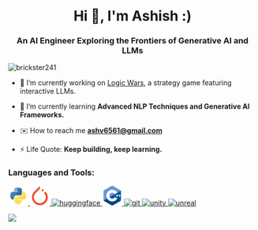 <h1 align="center">Hi 👋, I'm Ashish :)</h1>
<h3 align="center">An AI Engineer Exploring the Frontiers of Generative AI and LLMs</h3>

<p align="left"> <img src="https://komarev.com/ghpvc/?username=brickster241&label=Profile%20views&color=0e75b6&style=flat" alt="brickster241" /> </p>

- 🔬 I’m currently working on [Logic Wars](https://github.com/brickster241/LLM_Projects/blob/master/Logic-Wars/README.md), a strategy game featuring interactive LLMs.

- 🌿 I’m currently learning **Advanced NLP Techniques and Generative AI Frameworks.**

- ✉️ How to reach me **ashv6561@gmail.com**

- ⚡ Life Quote: **Keep building, keep learning.**

<h3 align="left">Languages and Tools:</h3>
<p align="left"> 
<a href="https://www.python.org/" target="_blank" rel="noreferrer"> <img src="https://raw.githubusercontent.com/devicons/devicon/master/icons/python/python-original.svg" alt="python" width="40" height="40"/> </a> 
<a href="https://pytorch.org/" target="_blank" rel="noreferrer"> <img src="https://raw.githubusercontent.com/devicons/devicon/master/icons/pytorch/pytorch-original.svg" alt="pytorch" width="40" height="40"/> </a> 
<a href="https://huggingface.co/" target="_blank" rel="noreferrer"> <img src="https://huggingface.co/front/assets/huggingface_logo-noborder.svg" alt="huggingface" width="40" height="40"/> </a> 
<a href="https://www.w3schools.com/cpp/" target="_blank" rel="noreferrer"> <img src="https://raw.githubusercontent.com/devicons/devicon/master/icons/cplusplus/cplusplus-original.svg" alt="cplusplus" width="40" height="40"/> </a> 
<a href="https://git-scm.com/" target="_blank" rel="noreferrer"> <img src="https://www.vectorlogo.zone/logos/git-scm/git-scm-icon.svg" alt="git" width="40" height="40"/> </a> 
<a href="https://unity.com/" target="_blank" rel="noreferrer"> <img src="https://www.vectorlogo.zone/logos/unity3d/unity3d-icon.svg" alt="unity" width="40" height="40"/> </a> 
<a href="https://unrealengine.com/" target="_blank" rel="noreferrer"> <img src="https://raw.githubusercontent.com/kenangundogan/fontisto/036b7eca71aab1bef8e6a0518f7329f13ed62f6b/icons/svg/brand/unreal-engine.svg" alt="unreal" width="40" height="40"/> </a> 
</p>

<!-- <p align="center">
<img src="https://github.com/brickster241/brickster241/blob/output/github-contribution-grid-snake.gif"><br> -->
<!-- <img src="https://github-readme-stats.vercel.app/api?username=brickster241&show_icons=true&theme=buefy"><img src="https://github-readme-stats.vercel.app/api/top-langs/?username=brickster241&layout=compact&theme=vue"><br> -->
<img src="https://github-readme-activity-graph.vercel.app/graph?username=brickster241&theme=react-dark"></p>
